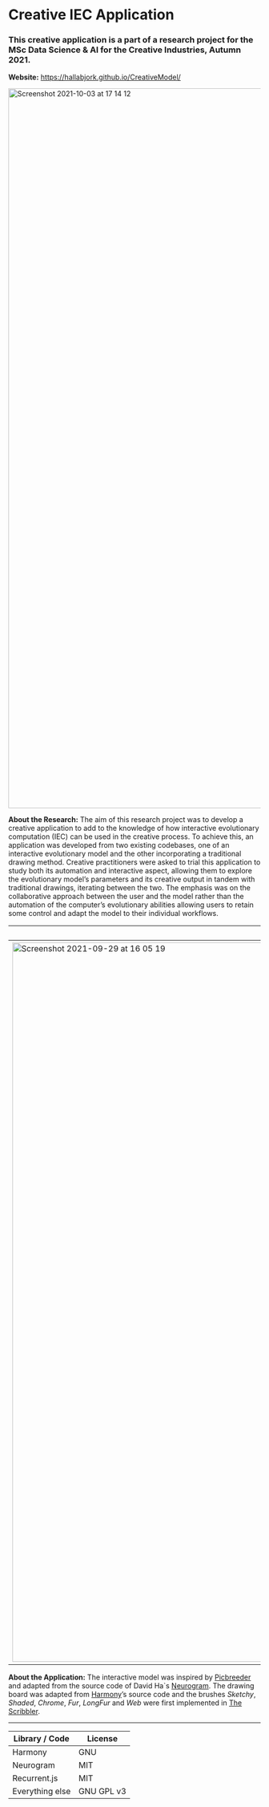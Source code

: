 # Creative IEC Application 
### This creative application is a part of a research project for the MSc Data Science & AI for the Creative Industries, Autumn 2021.

**Website:** https://hallabjork.github.io/CreativeModel/

<img width="1436" alt="Screenshot 2021-10-03 at 17 14 12" src="https://user-images.githubusercontent.com/61651233/135762984-d0a046ba-cff5-4214-b0ff-f1347fe45119.png">

**About the Research:** The aim of this research project was to develop a creative application to add to the knowledge of how interactive evolutionary computation (IEC) can be used in the creative process. To achieve this, an application was developed from two existing codebases, one of an interactive evolutionary model and the other incorporating a traditional drawing method. Creative practitioners were asked to trial this application to study both its automation and interactive aspect, allowing them to explore the evolutionary model’s parameters and its creative output in tandem with traditional drawings, iterating between the two. The emphasis was on the collaborative approach between the user and the model rather than the automation of the computer’s evolutionary abilities allowing users to retain some control and adapt the model to their individual workflows.


| Example #1    | Example #2    | Example #3    |
| ------------- | ------------- | ------------- |
| <img width="1435" alt="Screenshot 2021-09-29 at 16 05 19" src="https://user-images.githubusercontent.com/61651233/135302786-f7b447aa-5e47-4e1d-b8e4-7fa4c8f7cf53.png">  | <img width="1438" alt="Screenshot 2021-09-29 at 16 14 36" src="https://user-images.githubusercontent.com/61651233/135302799-f4b9d955-8b80-49d2-8c84-026234cc12bb.png">  | <img width="1436" alt="Screenshot 2021-10-03 at 17 21 29" src="https://user-images.githubusercontent.com/61651233/135762988-769b1e46-a335-4b86-9c32-f65188aa3669.png"> |


**About the Application:** The interactive model was inspired by <a href="https://nbenko1.github.io/#/" target="_blank">Picbreeder</a> and adapted from the source code of David Ha`s <a href="https://blog.otoro.net/2015/07/31/neurogram/" target="_blank">Neurogram</a>. The drawing board was adapted from <a href="https://github.com/mrdoob/harmony" target="_blank">Harmony</a>’s source code and the brushes <em>Sketchy</em>, <em>Shaded</em>, <em>Chrome</em>, <em>Fur</em>, <em>LongFur</em> and <em>Web</em> were first implemented in <a href="http://www.zefrank.com/scribbler/" target="_blank">The Scribbler</a>.  

***

| Library / Code  | License       |
| -------------   | ------------- |
| Harmony         | GNU           |
| Neurogram       | MIT           | 
| Recurrent.js    | MIT           | 
| Everything else | GNU GPL v3    | 

